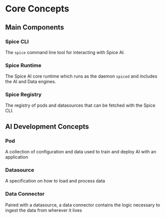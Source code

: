 # Core Concepts

## Main Components

### Spice CLI

The `spice` command line tool for interacting with Spice AI.

### Spice Runtime

The Spice AI core runtime which runs as the daemon `spiced` and includes the AI and Data engines.

### Spice Registry

The registry of pods and datasources that can be fetched with the Spice CLI.

## AI Development Concepts

### Pod

A collection of configuration and data used to train and deploy AI with an application

### Datasource

A specification on how to load and process data

### Data Connector

Paired with a datasource, a data connector contains the logic necessary to ingest the data from wherever it lives
